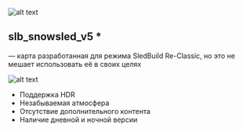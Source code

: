 ![alt text](https://i.imgur.com/PfFXOKu.png)
## slb_snowsled_v5 *
— карта разработанная для режима SledBuild Re-Classic, но это не мешает использовать её в своих целях

![alt text](https://i.imgur.com/a7stXPO.png)
* Поддержка HDR
* Незабываемая атмосфера
* Отсутствие дополнительного контента
* Наличие дневной и ночной версии
